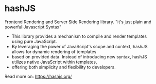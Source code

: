 # hashJS
Frontend Rendering and Server Side Rendering library.
"It's just plain and powerful Javascript Syntax"

 * This library provides a mechanism to compile and render templates using pure JavaScript.
 * By leveraging the power of JavaScript's scope and context, hashJS allows for dynamic rendering of templates
 * based on provided data. Instead of introducing new syntax, hashJS utilizes native JavaScript within templates,
 * offering both simplicity and flexibility to developers.

Read more on:
https://hashjs.org/
